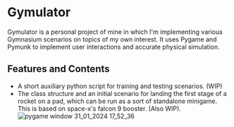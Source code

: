 # Gymulator
Gymulator is a personal project of mine in which I'm implementing various Gymnasium scenarios on topics of my own interest. It uses Pygame and Pymunk to implement user interactions and accurate physical simulation.
## Features and Contents
- A short auxiliary python script for training and testing scenarios. (WIP)
- The class structure and an initial scenario for landing the first stage of a rocket on a pad, which can be run as a sort of standalone minigame. This is based on space-x's falcon 9 booster. (Also WIP).
![pygame window 31_01_2024 17_52_36](https://github.com/FagioDiFapo/Gymulator/assets/72870325/08bfcd4c-9379-49b3-88b8-8762226c0006)
